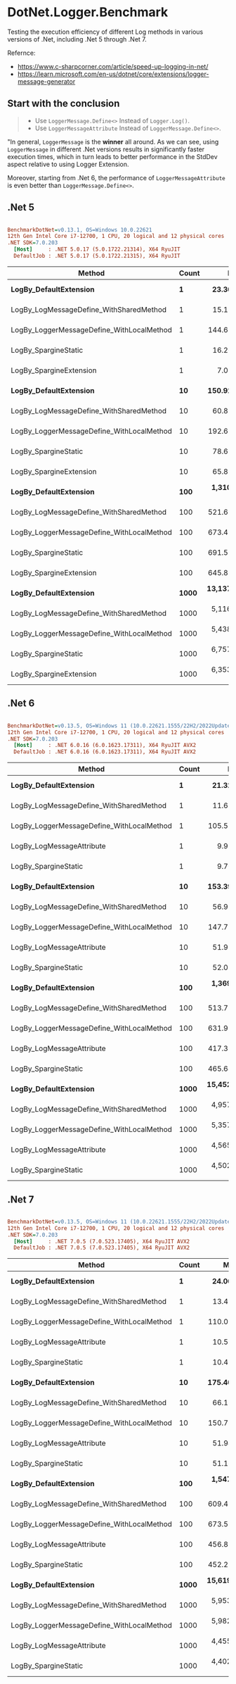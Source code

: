 # DotNet.Logger.Benchmark

Testing the execution efficiency of different Log methods in various versions of .Net, including .Net 5 through .Net 7.

Refernce:
- https://www.c-sharpcorner.com/article/speed-up-logging-in-net/
- https://learn.microsoft.com/en-us/dotnet/core/extensions/logger-message-generator

## Start with the conclusion
 
> - Use `LoggerMessage.Define<>` Instead of `Logger.Log()`.
> - Use `LoggerMessageAttribute` Instead of `LoggerMessage.Define<>`.

"In general, `LoggerMessage` is the **winner** all around. As we can see, using `LoggerMessage` in different .Net versions results in significantly faster execution times, which in turn leads to better performance in the StdDev aspect relative to using Logger Extension.

Moreover, starting from .Net 6, the performance of `LoggerMessageAttribute` is even better than `LoggerMessage.Define<>`.

## .Net 5

``` ini

BenchmarkDotNet=v0.13.1, OS=Windows 10.0.22621
12th Gen Intel Core i7-12700, 1 CPU, 20 logical and 12 physical cores
.NET SDK=7.0.203
  [Host]     : .NET 5.0.17 (5.0.1722.21314), X64 RyuJIT
  DefaultJob : .NET 5.0.17 (5.0.1722.21315), X64 RyuJIT


```
|                                    Method | Count |          Mean |       Error |      StdDev |           Min |           Max |  Gen 0 | Allocated |
|------------------------------------------ |------ |--------------:|------------:|------------:|--------------:|--------------:|-------:|----------:|
|                    **LogBy_DefaultExtension** |     **1** |     **23.304 ns** |   **0.4568 ns** |   **0.9735 ns** |     **22.220 ns** |     **25.677 ns** | **0.0049** |      **64 B** |
|   LogBy_LogMessageDefine_WithSharedMethod |     1 |     15.126 ns |   0.3200 ns |   0.4272 ns |     14.449 ns |     15.965 ns | 0.0049 |      64 B |
| LogBy_LoggerMessageDefine_WithLocalMethod |     1 |    144.615 ns |   2.7677 ns |   2.7183 ns |    140.591 ns |    148.949 ns | 0.0310 |     408 B |
|                      LogBy_SpargineStatic |     1 |     16.206 ns |   0.3432 ns |   0.5734 ns |     14.721 ns |     17.053 ns | 0.0049 |      64 B |
|                   LogBy_SpargineExtension |     1 |      7.088 ns |   0.0684 ns |   0.0606 ns |      6.987 ns |      7.214 ns |      - |         - |
|                    **LogBy_DefaultExtension** |    **10** |    **150.925 ns** |   **1.2791 ns** |   **1.1965 ns** |    **148.770 ns** |    **153.355 ns** | **0.0048** |      **64 B** |
|   LogBy_LogMessageDefine_WithSharedMethod |    10 |     60.867 ns |   0.7650 ns |   0.7156 ns |     59.964 ns |     62.245 ns | 0.0049 |      64 B |
| LogBy_LoggerMessageDefine_WithLocalMethod |    10 |    192.683 ns |   2.6881 ns |   2.3829 ns |    189.718 ns |    197.315 ns | 0.0310 |     408 B |
|                      LogBy_SpargineStatic |    10 |     78.632 ns |   0.7159 ns |   0.6697 ns |     77.703 ns |     79.562 ns | 0.0049 |      64 B |
|                   LogBy_SpargineExtension |    10 |     65.890 ns |   0.3656 ns |   0.3241 ns |     65.220 ns |     66.578 ns |      - |         - |
|                    **LogBy_DefaultExtension** |   **100** |  **1,310.104 ns** |   **7.9534 ns** |   **6.6414 ns** |  **1,294.764 ns** |  **1,321.720 ns** | **0.0038** |      **64 B** |
|   LogBy_LogMessageDefine_WithSharedMethod |   100 |    521.625 ns |   3.3151 ns |   3.1010 ns |    517.780 ns |    527.429 ns | 0.0048 |      64 B |
| LogBy_LoggerMessageDefine_WithLocalMethod |   100 |    673.471 ns |   7.3870 ns |   6.5484 ns |    666.617 ns |    686.398 ns | 0.0305 |     408 B |
|                      LogBy_SpargineStatic |   100 |    691.586 ns |   3.0731 ns |   2.5662 ns |    688.129 ns |    696.111 ns | 0.0048 |      64 B |
|                   LogBy_SpargineExtension |   100 |    645.838 ns |   5.7778 ns |   5.1219 ns |    637.888 ns |    655.068 ns |      - |         - |
|                    **LogBy_DefaultExtension** |  **1000** | **13,137.082 ns** | **118.4981 ns** | **110.8432 ns** | **12,978.160 ns** | **13,348.022 ns** |      **-** |      **64 B** |
|   LogBy_LogMessageDefine_WithSharedMethod |  1000 |  5,116.176 ns |  22.1649 ns |  19.6486 ns |  5,077.880 ns |  5,147.677 ns |      - |      64 B |
| LogBy_LoggerMessageDefine_WithLocalMethod |  1000 |  5,438.610 ns |  41.8737 ns |  39.1687 ns |  5,389.400 ns |  5,509.010 ns | 0.0305 |     408 B |
|                      LogBy_SpargineStatic |  1000 |  6,757.237 ns |  50.2700 ns |  47.0226 ns |  6,687.513 ns |  6,854.738 ns |      - |      64 B |
|                   LogBy_SpargineExtension |  1000 |  6,353.751 ns |  46.0635 ns |  43.0879 ns |  6,299.757 ns |  6,452.502 ns |      - |         - |

## .Net 6

``` ini

BenchmarkDotNet=v0.13.5, OS=Windows 11 (10.0.22621.1555/22H2/2022Update/SunValley2)
12th Gen Intel Core i7-12700, 1 CPU, 20 logical and 12 physical cores
.NET SDK=7.0.203
  [Host]     : .NET 6.0.16 (6.0.1623.17311), X64 RyuJIT AVX2
  DefaultJob : .NET 6.0.16 (6.0.1623.17311), X64 RyuJIT AVX2


```
|                                    Method | Count |          Mean |       Error |      StdDev |           Min |          Max |   Gen0 | Allocated |
|------------------------------------------ |------ |--------------:|------------:|------------:|--------------:|-------------:|-------:|----------:|
|                    **LogBy_DefaultExtension** |     **1** |     **21.322 ns** |   **0.4455 ns** |   **0.4167 ns** |     **20.863 ns** |     **22.21 ns** | **0.0049** |      **64 B** |
|   LogBy_LogMessageDefine_WithSharedMethod |     1 |     11.612 ns |   0.2568 ns |   0.5743 ns |     10.300 ns |     12.88 ns | 0.0049 |      64 B |
| LogBy_LoggerMessageDefine_WithLocalMethod |     1 |    105.555 ns |   2.1035 ns |   4.2010 ns |     99.674 ns |    115.47 ns | 0.0311 |     408 B |
|                 LogBy_LogMessageAttribute |     1 |      9.982 ns |   0.1887 ns |   0.2766 ns |      9.488 ns |     10.57 ns | 0.0049 |      64 B |
|                      LogBy_SpargineStatic |     1 |      9.700 ns |   0.2177 ns |   0.4247 ns |      9.119 ns |     10.72 ns | 0.0049 |      64 B |
|                    **LogBy_DefaultExtension** |    **10** |    **153.390 ns** |   **2.9937 ns** |   **2.9402 ns** |    **150.550 ns** |    **160.00 ns** | **0.0048** |      **64 B** |
|   LogBy_LogMessageDefine_WithSharedMethod |    10 |     56.932 ns |   0.4629 ns |   0.4103 ns |     56.392 ns |     57.81 ns | 0.0049 |      64 B |
| LogBy_LoggerMessageDefine_WithLocalMethod |    10 |    147.774 ns |   2.9852 ns |   2.4928 ns |    144.062 ns |    153.71 ns | 0.0310 |     408 B |
|                 LogBy_LogMessageAttribute |    10 |     51.902 ns |   0.3403 ns |   0.3183 ns |     51.444 ns |     52.43 ns | 0.0049 |      64 B |
|                      LogBy_SpargineStatic |    10 |     52.095 ns |   0.4936 ns |   0.4617 ns |     51.272 ns |     52.80 ns | 0.0049 |      64 B |
|                    **LogBy_DefaultExtension** |   **100** |  **1,369.983 ns** |  **13.7051 ns** |  **12.8197 ns** |  **1,352.174 ns** |  **1,392.48 ns** | **0.0038** |      **64 B** |
|   LogBy_LogMessageDefine_WithSharedMethod |   100 |    513.716 ns |   2.5872 ns |   2.4201 ns |    510.592 ns |    518.08 ns | 0.0048 |      64 B |
| LogBy_LoggerMessageDefine_WithLocalMethod |   100 |    631.968 ns |   5.0998 ns |   4.5208 ns |    622.863 ns |    641.38 ns | 0.0305 |     408 B |
|                 LogBy_LogMessageAttribute |   100 |    417.352 ns |   2.1526 ns |   1.9083 ns |    414.507 ns |    421.00 ns | 0.0048 |      64 B |
|                      LogBy_SpargineStatic |   100 |    465.649 ns |   4.4517 ns |   4.1641 ns |    459.521 ns |    473.93 ns | 0.0048 |      64 B |
|                    **LogBy_DefaultExtension** |  **1000** | **15,452.143 ns** | **300.2075 ns** | **280.8143 ns** | **15,120.109 ns** | **15,961.82 ns** |      **-** |      **64 B** |
|   LogBy_LogMessageDefine_WithSharedMethod |  1000 |  4,957.747 ns |  41.2135 ns |  36.5347 ns |  4,916.577 ns |  5,029.09 ns |      - |      64 B |
| LogBy_LoggerMessageDefine_WithLocalMethod |  1000 |  5,357.362 ns |  29.3369 ns |  27.4417 ns |  5,291.520 ns |  5,388.53 ns | 0.0305 |     408 B |
|                 LogBy_LogMessageAttribute |  1000 |  4,565.904 ns |  56.7428 ns |  53.0772 ns |  4,473.665 ns |  4,661.85 ns |      - |      64 B |
|                      LogBy_SpargineStatic |  1000 |  4,502.647 ns |  53.9307 ns |  50.4468 ns |  4,442.057 ns |  4,612.57 ns |      - |      64 B |

## .Net 7

``` ini

BenchmarkDotNet=v0.13.5, OS=Windows 11 (10.0.22621.1555/22H2/2022Update/SunValley2)
12th Gen Intel Core i7-12700, 1 CPU, 20 logical and 12 physical cores
.NET SDK=7.0.203
  [Host]     : .NET 7.0.5 (7.0.523.17405), X64 RyuJIT AVX2
  DefaultJob : .NET 7.0.5 (7.0.523.17405), X64 RyuJIT AVX2


```
|                                    Method | Count |         Mean |      Error |     StdDev |           Min |          Max |   Gen0 | Allocated |
|------------------------------------------ |------ |-------------:|-----------:|-----------:|--------------:|-------------:|-------:|----------:|
|                    **LogBy_DefaultExtension** |     **1** |     **24.06 ns** |   **0.220 ns** |   **0.184 ns** |     **23.804 ns** |     **24.35 ns** | **0.0049** |      **64 B** |
|   LogBy_LogMessageDefine_WithSharedMethod |     1 |     13.47 ns |   0.290 ns |   0.396 ns |     12.965 ns |     14.37 ns | 0.0049 |      64 B |
| LogBy_LoggerMessageDefine_WithLocalMethod |     1 |    110.05 ns |   2.165 ns |   2.659 ns |    104.129 ns |    114.34 ns | 0.0311 |     408 B |
|                 LogBy_LogMessageAttribute |     1 |     10.51 ns |   0.272 ns |   0.803 ns |      9.243 ns |     12.51 ns | 0.0049 |      64 B |
|                      LogBy_SpargineStatic |     1 |     10.48 ns |   0.235 ns |   0.430 ns |      9.813 ns |     11.40 ns | 0.0049 |      64 B |
|                    **LogBy_DefaultExtension** |    **10** |    **175.40 ns** |   **1.800 ns** |   **1.503 ns** |    **173.928 ns** |    **179.49 ns** | **0.0048** |      **64 B** |
|   LogBy_LogMessageDefine_WithSharedMethod |    10 |     66.12 ns |   0.593 ns |   0.526 ns |     65.020 ns |     67.19 ns | 0.0049 |      64 B |
| LogBy_LoggerMessageDefine_WithLocalMethod |    10 |    150.72 ns |   1.694 ns |   1.502 ns |    146.299 ns |    152.45 ns | 0.0310 |     408 B |
|                 LogBy_LogMessageAttribute |    10 |     51.94 ns |   0.666 ns |   0.623 ns |     51.122 ns |     53.08 ns | 0.0049 |      64 B |
|                      LogBy_SpargineStatic |    10 |     51.16 ns |   0.634 ns |   0.593 ns |     49.874 ns |     52.01 ns | 0.0049 |      64 B |
|                    **LogBy_DefaultExtension** |   **100** |  **1,547.02 ns** |  **10.348 ns** |   **9.173 ns** |  **1,528.181 ns** |  **1,561.46 ns** | **0.0038** |      **64 B** |
|   LogBy_LogMessageDefine_WithSharedMethod |   100 |    609.42 ns |   6.463 ns |   6.045 ns |    601.950 ns |    622.46 ns | 0.0048 |      64 B |
| LogBy_LoggerMessageDefine_WithLocalMethod |   100 |    673.59 ns |   5.793 ns |   5.419 ns |    665.275 ns |    685.85 ns | 0.0305 |     408 B |
|                 LogBy_LogMessageAttribute |   100 |    456.83 ns |   2.541 ns |   2.377 ns |    452.931 ns |    460.90 ns | 0.0048 |      64 B |
|                      LogBy_SpargineStatic |   100 |    452.21 ns |   3.086 ns |   2.887 ns |    448.496 ns |    458.25 ns | 0.0048 |      64 B |
|                    **LogBy_DefaultExtension** |  **1000** | **15,619.74 ns** | **277.536 ns** | **259.608 ns** | **15,191.898 ns** | **16,088.81 ns** |      **-** |      **64 B** |
|   LogBy_LogMessageDefine_WithSharedMethod |  1000 |  5,953.97 ns |  52.619 ns |  49.220 ns |  5,880.230 ns |  6,037.29 ns |      - |      64 B |
| LogBy_LoggerMessageDefine_WithLocalMethod |  1000 |  5,982.27 ns |  18.532 ns |  17.335 ns |  5,952.596 ns |  6,002.07 ns | 0.0305 |     408 B |
|                 LogBy_LogMessageAttribute |  1000 |  4,455.57 ns |  39.762 ns |  37.193 ns |  4,407.124 ns |  4,518.02 ns |      - |      64 B |
|                      LogBy_SpargineStatic |  1000 |  4,402.96 ns |  22.875 ns |  21.397 ns |  4,374.043 ns |  4,455.42 ns |      - |      64 B |
